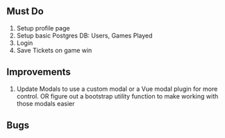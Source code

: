 ## Must Do

1. Setup profile page
2. Setup basic Postgres DB: Users, Games Played
3. Login
4. Save Tickets on game win

## Improvements

1. Update Modals to use a custom modal or a Vue modal plugin for more control. OR figure out a bootstrap utility function to make working with those modals easier

## Bugs
